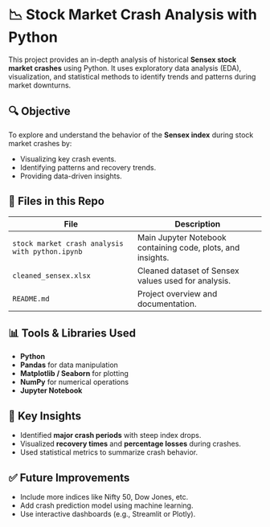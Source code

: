 # 📉 Stock Market Crash Analysis with Python

This project provides an in-depth analysis of historical **Sensex stock market crashes** using Python. It uses exploratory data analysis (EDA), visualization, and statistical methods to identify trends and patterns during market downturns.

## 🔍 Objective

To explore and understand the behavior of the **Sensex index** during stock market crashes by:
- Visualizing key crash events.
- Identifying patterns and recovery trends.
- Providing data-driven insights.

## 📁 Files in this Repo

| File | Description |
|------|-------------|
| `stock market crash analysis with python.ipynb` | Main Jupyter Notebook containing code, plots, and insights. |
| `cleaned_sensex.xlsx` | Cleaned dataset of Sensex values used for analysis. |
| `README.md` | Project overview and documentation. |

## 📊 Tools & Libraries Used

- **Python**
- **Pandas** for data manipulation
- **Matplotlib / Seaborn** for plotting
- **NumPy** for numerical operations
- **Jupyter Notebook**

## 📌 Key Insights

- Identified **major crash periods** with steep index drops.
- Visualized **recovery times** and **percentage losses** during crashes.
- Used statistical metrics to summarize crash behavior.



## ✅ Future Improvements

- Include more indices like Nifty 50, Dow Jones, etc.
- Add crash prediction model using machine learning.
- Use interactive dashboards (e.g., Streamlit or Plotly).
